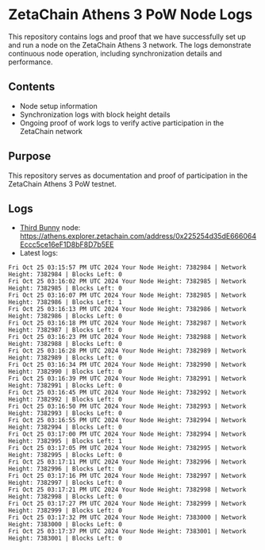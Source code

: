 # ZetaChain Athens 3 PoW Node Logs
This repository contains logs and proof that we have successfully set up and run a node on the ZetaChain Athens 3 network. The logs demonstrate continuous node operation, including synchronization details and performance.

## Contents
- Node setup information
- Synchronization logs with block height details
- Ongoing proof of work logs to verify active participation in the ZetaChain network

## Purpose
This repository serves as documentation and proof of participation in the ZetaChain Athens 3 PoW testnet.

## Logs

- [Third Bunny](https://thirdbunny.xyz/) node: https://athens.explorer.zetachain.com/address/0x225254d35dE666064Eccc5ce16eF1D8bF8D7b5EE
- Latest logs:
```
Fri Oct 25 03:15:57 PM UTC 2024 Your Node Height: 7382984 | Network Height: 7382984 | Blocks Left: 0
Fri Oct 25 03:16:02 PM UTC 2024 Your Node Height: 7382985 | Network Height: 7382985 | Blocks Left: 0
Fri Oct 25 03:16:07 PM UTC 2024 Your Node Height: 7382985 | Network Height: 7382986 | Blocks Left: 1
Fri Oct 25 03:16:13 PM UTC 2024 Your Node Height: 7382986 | Network Height: 7382986 | Blocks Left: 0
Fri Oct 25 03:16:18 PM UTC 2024 Your Node Height: 7382987 | Network Height: 7382987 | Blocks Left: 0
Fri Oct 25 03:16:23 PM UTC 2024 Your Node Height: 7382988 | Network Height: 7382988 | Blocks Left: 0
Fri Oct 25 03:16:28 PM UTC 2024 Your Node Height: 7382989 | Network Height: 7382989 | Blocks Left: 0
Fri Oct 25 03:16:34 PM UTC 2024 Your Node Height: 7382990 | Network Height: 7382990 | Blocks Left: 0
Fri Oct 25 03:16:39 PM UTC 2024 Your Node Height: 7382991 | Network Height: 7382991 | Blocks Left: 0
Fri Oct 25 03:16:45 PM UTC 2024 Your Node Height: 7382992 | Network Height: 7382992 | Blocks Left: 0
Fri Oct 25 03:16:50 PM UTC 2024 Your Node Height: 7382993 | Network Height: 7382993 | Blocks Left: 0
Fri Oct 25 03:16:55 PM UTC 2024 Your Node Height: 7382994 | Network Height: 7382994 | Blocks Left: 0
Fri Oct 25 03:17:00 PM UTC 2024 Your Node Height: 7382994 | Network Height: 7382995 | Blocks Left: 1
Fri Oct 25 03:17:05 PM UTC 2024 Your Node Height: 7382995 | Network Height: 7382995 | Blocks Left: 0
Fri Oct 25 03:17:11 PM UTC 2024 Your Node Height: 7382996 | Network Height: 7382996 | Blocks Left: 0
Fri Oct 25 03:17:16 PM UTC 2024 Your Node Height: 7382997 | Network Height: 7382997 | Blocks Left: 0
Fri Oct 25 03:17:21 PM UTC 2024 Your Node Height: 7382998 | Network Height: 7382998 | Blocks Left: 0
Fri Oct 25 03:17:27 PM UTC 2024 Your Node Height: 7382999 | Network Height: 7382999 | Blocks Left: 0
Fri Oct 25 03:17:32 PM UTC 2024 Your Node Height: 7383000 | Network Height: 7383000 | Blocks Left: 0
Fri Oct 25 03:17:37 PM UTC 2024 Your Node Height: 7383001 | Network Height: 7383001 | Blocks Left: 0
```
